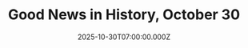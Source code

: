 ---
title: "Good News in History, October 30"
date: 2025-10-30T07:00:00.000Z
category: Human Kindness
externalLink: "https://www.goodnewsnetwork.org/events061030/"
image: ""
excerpt: "52 years ago today, the Bosporus Bridge was completed, linking mainland Europe with Anatolia over the Bosporus Straits for the first time. It’s a gravity-anchored suspension bridge with steel towers and inclined hangers, and upon its completion was the 4th longest suspension bridge in the world. READ more famous historical figures who had proposed such […] The post Good News…"
---